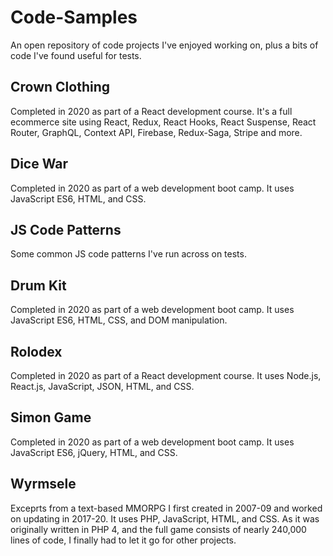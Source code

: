 # Code-Samples
An open repository of code projects I've enjoyed working on, plus a bits of code I've found useful for tests.

## Crown Clothing
Completed in 2020 as part of a React development course. It's a full ecommerce site using React, Redux, React Hooks, React Suspense, React Router, GraphQL, Context API, Firebase, Redux-Saga, Stripe and more.

## Dice War
Completed in 2020 as part of a web development boot camp. It uses JavaScript ES6, HTML, and CSS.

## JS Code Patterns
Some common JS code patterns I've run across on tests.

## Drum Kit
Completed in 2020 as part of a web development boot camp. It uses JavaScript ES6, HTML, CSS, and DOM manipulation.

## Rolodex
Completed in 2020 as part of a React development course. It uses Node.js, React.js, JavaScript, JSON, HTML, and CSS.

## Simon Game
Completed in 2020 as part of a web development boot camp. It uses JavaScript ES6, jQuery, HTML, and CSS.

## Wyrmsele
Exceprts from a text-based MMORPG I first created in 2007-09 and worked on updating in 2017-20. It uses PHP, JavaScript, HTML, and CSS. As it was originally written in PHP 4, and the full game consists of nearly 240,000 lines of code, I finally had to let it go for other projects.
